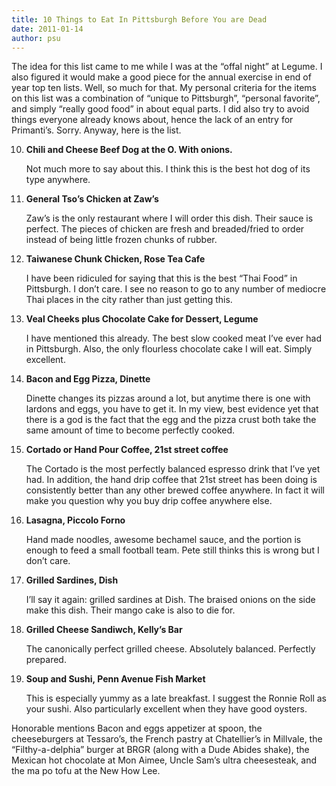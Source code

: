 ```yaml
---
title: 10 Things to Eat In Pittsburgh Before You are Dead
date: 2011-01-14
author: psu
---
```


The idea for this list came to me while I was at the “offal night” at Legume. I also figured it would make a good piece for the annual exercise in end of year top ten lists. Well, so much for that. My personal criteria for the items on this list was a combination of “unique to Pittsburgh”, “personal favorite”, and simply “really good food” in about equal parts. I did also try to avoid things everyone already knows about, hence the lack of an entry for Primanti’s. Sorry. Anyway, here is the list.

10. **Chili and Cheese Beef Dog at the O. With onions.**

	Not much more to say about this. I think this is the best hot dog of its type anywhere.

9. **General Tso’s Chicken at Zaw’s**

	Zaw’s is the only restaurant where I will order this dish. Their sauce is perfect. The pieces of chicken are fresh and breaded/fried to order instead of being little frozen chunks of rubber.

8. **Taiwanese Chunk Chicken, Rose Tea Cafe**

	I have been ridiculed for saying that this is the best “Thai Food” in Pittsburgh. I don’t care. I see no reason to go to any number of mediocre Thai places in the city rather than just getting this.

7. **Veal Cheeks plus Chocolate Cake for Dessert, Legume**

	I have mentioned this already. The best slow cooked meat I’ve ever had in Pittsburgh. Also, the only flourless chocolate cake I will eat. Simply excellent.

6. **Bacon and Egg Pizza, Dinette**

	Dinette changes its pizzas around a lot, but anytime there is one with lardons and eggs, you have to get it. In my view, best evidence yet that there is a god is the fact that the egg and the pizza crust both take the same amount of time to become perfectly cooked.

5. **Cortado or Hand Pour Coffee, 21st street coffee**

	The Cortado is the most perfectly balanced espresso drink that I’ve yet had. In addition, the hand drip coffee that 21st street has been doing is consistently better than any other brewed coffee anywhere. In fact it will make you question why you buy drip coffee anywhere else.

4. **Lasagna, Piccolo Forno**

	Hand made noodles, awesome bechamel sauce, and the portion is enough to feed a small football team. Pete still thinks this is wrong but I don’t care.

3. **Grilled Sardines, Dish**

	I’ll say it again: grilled sardines at Dish. The braised onions on the side make this dish. Their mango cake is also to die for.

2. **Grilled Cheese Sandiwch, Kelly’s Bar**

	The canonically perfect grilled cheese. Absolutely balanced. Perfectly prepared.

1. **Soup and Sushi, Penn Avenue Fish Market**

	This is especially yummy as a late breakfast. I suggest the Ronnie Roll as your sushi. Also particularly excellent when they have good oysters.

Honorable mentions
Bacon and eggs appetizer at spoon, the cheeseburgers at Tessaro’s, the French pastry at Chatellier’s in Millvale, the “Filthy-a-delphia” burger at BRGR (along with a Dude Abides shake), the Mexican hot chocolate at Mon Aimee, Uncle Sam’s ultra cheesesteak, and the ma po tofu at the New How Lee.